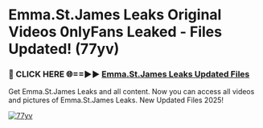 # Emma.St.James Leaks Original Videos 0nlyFans Leaked - Files Updated! (77yv)

<h3>🔴 CLICK HERE 🌐==►► <a href="https://tinyurl.com/2jnfzry5" rel="nofollow">Emma.St.James Leaks Updated Files</a></h3>

Get Emma.St.James Leaks and all content. Now you can access all videos and pictures of Emma.St.James Leaks. New Updated Files 2025!

[![77yv](https://i.imgur.com/GyGTBgg.gif)](https://tinyurl.com/2jnfzry5)
